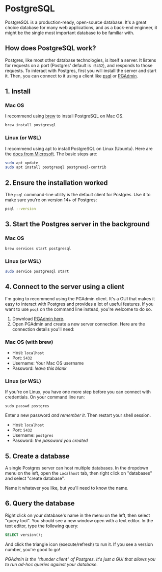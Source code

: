 # PostgreSQL

PostgreSQL is a production-ready, open-source database. It's a great choice database for many web applications, and as a back-end engineer, it might be the single most important database to be familiar with.

## How does PostgreSQL work?

Postgres, like most other database technologies, is itself a server. It listens for requests on a port (Postgres' default is `:5432`), and responds to those requests. To interact with Postgres, first you will install the server and start it. Then, you can connect to it using a client like [psql](https://www.postgresql.org/docs/current/app-psql.html#:~:text=psql%20is%20a%20terminal%2Dbased,or%20from%20command%20line%20arguments.) or [PGAdmin](https://www.pgadmin.org/).

## 1. Install

### Mac OS

I recommend using [brew](https://brew.sh/) to install PostgreSQL on Mac OS.

```bash
brew install postgresql
```

### Linux (or WSL)

I recommend using apt to install PostgreSQL on Linux (Ubuntu). Here are the [docs from Microsoft](https://learn.microsoft.com/en-us/windows/wsl/tutorials/wsl-database#install-postgresql). The basic steps are:

```bash
sudo apt update
sudo apt install postgresql postgresql-contrib
```

## 2. Ensure the installation worked

The `psql` command-line utility is the default client for Postgres. Use it to make sure you're on version 14+ of Postgres:

```bash
psql --version
```

## 3. Start the Postgres server in the background

### Mac OS

```bash
brew services start postgresql
```

### Linux (or WSL)

```bash
sudo service postgresql start
```

## 4. Connect to the server using a client

I'm going to recommend using the PGAdmin client. It's a GUI that makes it easy to interact with Postgres and provides a lot of useful features. If you want to use `psql` on the command line instead, you're welcome to do so.

1. Download [PGAdmin here](https://www.pgadmin.org/).
2. Open PGAdmin and create a new server connection. Here are the connection details you'll need:

### Mac OS (with brew)

* Host: `localhost`
* Port: `5432`
* Username: Your Mac OS username
* Password: *leave this blank*

### Linux (or WSL)

If you're on Linux, you have one more step before you can connect with credentials. On your command line run:

```
sudo passwd postgres
```

Enter a new password *and remember it*. Then restart your shell session.

* Host: `localhost`
* Port: `5432`
* Username: `postgres`
* Password: *the password you created*

## 5. Create a database

A single Postgres server can host multiple databases. In the dropdown menu on the left, open the `Localhost` tab, then right click on "databases" and select "create database".

Name it whatever you like, but you'll need to know the name.

## 6. Query the database

Right click on your database's name in the menu on the left, then select "query tool". You should see a new window open with a text editor. In the text editor, type the following query:

```sql
SELECT version();
```

And click the triangle icon (execute/refresh) to run it. If you see a version number, you're good to go!

*PGAdmin is the "thunder client" of Postgres. It's just a GUI that allows you to run ad-hoc queries against your database.*
